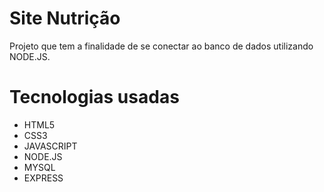 <h1>Site Nutrição</h1>
<p>Projeto que tem a finalidade de se conectar ao banco de dados utilizando NODE.JS.</p>
<h1>Tecnologias usadas</h1>
<ul>
    <li>HTML5</li>
    <li>CSS3</li>
    <li>JAVASCRIPT</li>
    <li>NODE.JS</li>
    <li>MYSQL</li>
    <li>EXPRESS</li>
</ul>